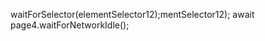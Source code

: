waitForSelector(elementSelector12);mentSelector12);
                        await page4.waitForNetworkIdle();
